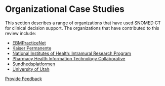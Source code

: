 # Organizational Case Studies

This section describes a range of organizations that have used SNOMED CT for clinical decision support. The organizations that have contributed to this review include:

* [EBMPracticeNet](ebmpracticenet.md)
* [Kaiser Permanente](kaiser-permanente.md)
* [National Institutes of Health: Intramural Research Program](national-institutes-of-health-intramural-research-program.md)
* [Pharmacy Health Information Technology Collaborative](pharmacy-health-information-technology-collaborative.md)
* [Sundhedsplatformen](sundhedsplatformen.md)
* [University of Utah](university-of-utah.md)






<a href="https://docs.google.com/forms/d/e/1FAIpQLScTmbZIf0UEQwYDkY27EEWBkaiYkHSbR0_9DmFrMLXoQLyL7Q/viewform?usp=pp_url&entry.1767247133=CDS+Guide&entry.670899847=Organizational%20Case%20Studies" class="button primary">Provide Feedback</a>
